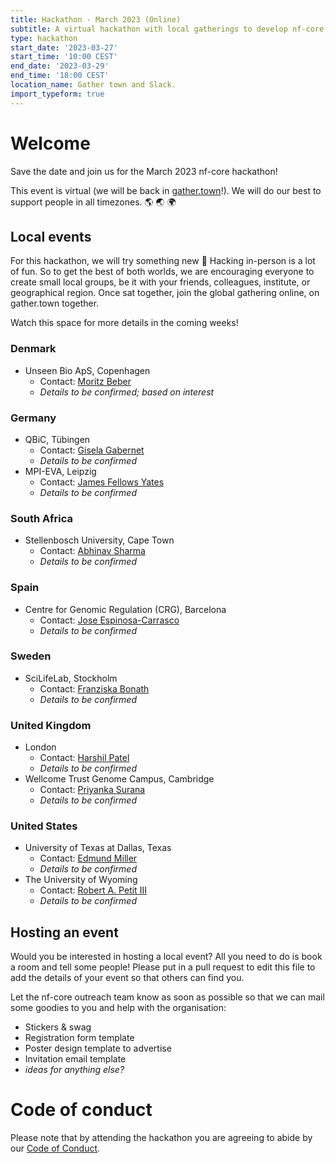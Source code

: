 ```yaml
---
title: Hackathon - March 2023 (Online)
subtitle: A virtual hackathon with local gatherings to develop nf-core together
type: hackathon
start_date: '2023-03-27'
start_time: '10:00 CEST'
end_date: '2023-03-29'
end_time: '18:00 CEST'
location_name: Gather town and Slack.
import_typeform: true
---
```


# Welcome

Save the date and join us for the March 2023 nf-core hackathon!

This event is virtual (we will be back in [gather.town](https://gather.town/)!).
We will do our best to support people in all timezones. :earth_americas: :earth_asia: :earth_africa:

## Local events

For this hackathon, we will try something new 🚀
Hacking in-person is a lot of fun. So to get the best of both worlds, we are encouraging everyone to create small local groups, be it with your friends, colleagues, institute, or geographical region.
Once sat together, join the global gathering online, on gather.town together.

Watch this space for more details in the coming weeks!

### Denmark

- Unseen Bio ApS, Copenhagen
  - Contact: [<i class="fab fa-slack"></i> Moritz Beber](https://nfcore.slack.com/team/U015PB15C5U)
  - _Details to be confirmed; based on interest_

### Germany

- QBiC, Tübingen
  - Contact: [<i class="fab fa-slack"></i> Gisela Gabernet](https://nfcore.slack.com/team/UG3J99VUK)
  - _Details to be confirmed_
- MPI-EVA, Leipzig
  - Contact: [<i class="fab fa-slack"></i> James Fellows Yates](https://nfcore.slack.com/team/UEM37TBAR)
  - _Details to be confirmed_

### South Africa

- Stellenbosch University, Cape Town
  - Contact: [<i class="fab fa-slack"></i> Abhinav Sharma](https://nfcore.slack.com/team/U01E6QW86R1)
  - _Details to be confirmed_


### Spain

- Centre for Genomic Regulation (CRG), Barcelona
  - Contact: [<i class="fab fa-slack"></i> Jose Espinosa-Carrasco](https://nfcore.slack.com/team/UT94DM516)
  - _Details to be confirmed_

### Sweden

- SciLifeLab, Stockholm
  - Contact: [<i class="fab fa-slack"></i> Franziska Bonath](https://nfcore.slack.com/team/UGP9YUCKD)
  - _Details to be confirmed_

### United Kingdom

- London
  - Contact: [<i class="fab fa-slack"></i> Harshil Patel](https://nfcore.slack.com/team/UEB97FBN3)
  - _Details to be confirmed_
- Wellcome Trust Genome Campus, Cambridge
  - Contact: [<i class="fab fa-slack"></i> Priyanka Surana](https://nfcore.slack.com/team/U02JA08N0BC)
  - _Details to be confirmed_

### United States

- University of Texas at Dallas, Texas
  - Contact: [<i class="fab fa-slack"></i> Edmund Miller](https://nfcore.slack.com/team/UV41DBFAT)
  - _Details to be confirmed_
- The University of Wyoming
  - Contact: [<i class="fab fa-slack"></i> Robert A. Petit III](https://nfcore.slack.com/team/U01PGBF4P0R)
  - _Details to be confirmed_

## Hosting an event

Would you be interested in hosting a local event? All you need to do is book a room and tell some people!
Please put in a pull request to edit this file to add the details of your event so that others can find you.

Let the nf-core outreach team know as soon as possible so that we can mail some goodies to you and help with the organisation:

- Stickers & swag
- Registration form template
- Poster design template to advertise
- Invitation email template
- _ideas for anything else?_

<!--

# Registration

Registration is now OPEN! Please sign up [here](https://scilifelab.typeform.com/march-2022) or in the widget below.

> ~~Registration deadline for swag (🕺) is  Feburary 20th~~, the swag deadline has now passed. However the registration form for attending remains open until the event itself.

<div data-tf-widget="lZIzguMP" style="width:100%;height:700px;color:#FFFFFF;"></div>

Please check back here for more details about the event and keep an eye out on twitter and on Slack,
but in the mean time - book the dates in your calendar!

-->

# Code of conduct

Please note that by attending the hackathon you are agreeing to abide by our [Code of Conduct](https://nf-co.re/code_of_conduct).
